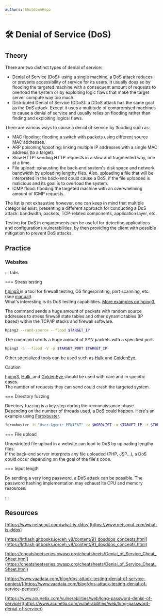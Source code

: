 ```yaml
---
authors: ShutdownRepo
---
```


# 🛠️ Denial of Service (DoS)

## Theory

There are two distinct types of denial of service:

* Denial of Service (DoS): using a single machine, a DoS attack reduces or prevents accessibility of service for its users. It usually does so by flooding the targeted machine with a consequent amount of requests to overload the system or by exploiting logic flaws that make the target server compute way too much.
* Distributed Denial of Service (DDoS): a DDoS attack has the same goal as the DoS attack. Except it uses a multitude of compromised machines to cause a denial of service and usually relies on flooding rather than finding and exploiting logical flaws.

There are various ways to cause a denial of service by flooding such as:

* MAC flooding: flooding a switch with packets using different source MAC addresses.
* ARP poisoning/spoofing: linking multiple IP addresses with a single MAC address (to a target).
* Slow HTTP: sending HTTP requests in a slow and fragmented way, one at a time.
* File upload: exhausting the back-end system's disk space and network bandwidth by uploading lengthy files. Also, uploading a file that will be interpreted in the back-end could cause a DoS, if the file uploaded is malicious and its goal is to overload the system.
* ICMP flood: flooding the targeted machine with an overwhelming amount of ICMP requests.

The list is not exhaustive however, one can keep in mind that multiple categories exist, presenting a different approach for conducting a DoS attack: bandwidth, packets, TCP-related components, application layer, etc.

Testing for DoS in engagements can be useful for detecting applications and configurations vulnerabilities, by then providing the client with possible mitigation to prevent DoS attacks.

## Practice

### Websites

::: tabs

=== Stress testing

[hping3 ](https://github.com/antirez/hping)is a tool for firewall testing, OS fingerprinting, port scanning, etc. (see [manual](https://linux.die.net/man/8/hping3)).\
What's interesting is its DoS testing capabilities. [More examples on hping3.](https://linuxhint.com/hping3/)

The command sends a huge amount of packets with random source addresses to stress firewall state tables and other dynamic tables (IP based) within the TCP/IP stacks and firewall software.

```bash
hping3 --rand-source --flood $TARGET_IP
```

The command sends a huge amount of SYN packets with a specified port.

```bash
hping3 -S --flood -V -p $TARGET_PORT $TARGET_IP
```

Other specialized tools can be used such as [Hulk ](https://github.com/grafov/hulk)and [GoldenEye](https://github.com/jseidl/GoldenEye).

> [!CAUTION]
> [hping3](https://github.com/antirez/hping), [Hulk, ](https://github.com/grafov/hulk)and [GoldenEye ](https://github.com/jseidl/GoldenEye)should be used with care and in specific cases. \
> The number of requests they can send could crash the targeted system.


=== Directory fuzzing

Directory fuzzing is a key step during the reconnaissance phase. Depending on the number of threads used, a DoS could happen. Here's an example using [Feroxbuster](https://github.com/epi052/feroxbuster#threads-and-connection-limits-at-a-high-level).

```bash
feroxbuster -H "User-Agent: PENTEST" -w $WORDLIST -u $TARGET_IP -t $THREADS
```


=== File upload

Unrestricted file upload in a website can lead to DoS by uploading lengthy files.\
If the back-end server interprets any file uploaded (PHP, JSP...), a DoS could occur depending on the goal of the file's code.


=== Input length

By sending a very long password, a DoS attack can be possible. The password hashing implementation may exhaust its CPU and memory resources.

:::


## Resources

[https://www.netscout.com/what-is-ddos](https://www.netscout.com/what-is-ddos)

[https://ktflash.gitbooks.io/ceh_v9/content/91_dosddos_concepts.html](https://ktflash.gitbooks.io/ceh_v9/content/91_dosddos_concepts.html)

[https://cheatsheetseries.owasp.org/cheatsheets/Denial_of_Service_Cheat_Sheet.html](https://cheatsheetseries.owasp.org/cheatsheets/Denial_of_Service_Cheat_Sheet.html)

[https://www.vaadata.com/blog/dos-attack-testing-denial-of-service-pentest/](https://www.vaadata.com/blog/dos-attack-testing-denial-of-service-pentest/)

[https://www.acunetix.com/vulnerabilities/web/long-password-denial-of-service/](https://www.acunetix.com/vulnerabilities/web/long-password-denial-of-service/)
